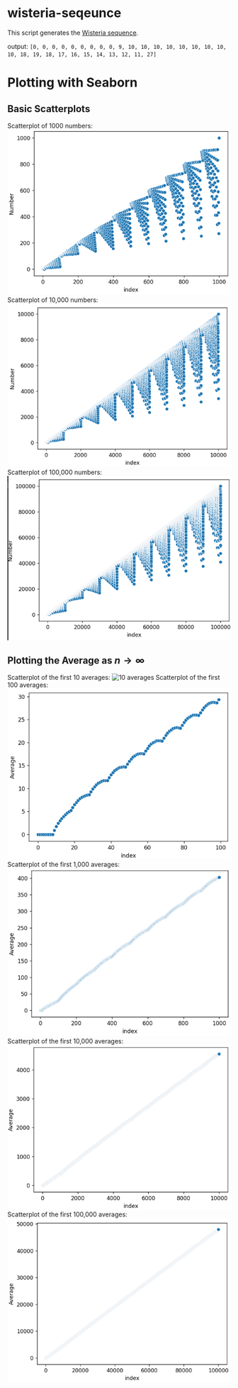 # wisteria-seqeunce
This script generates the [Wisteria sequence](https://www.youtube.com/watch?v=o8c4uYnnNnc). 

output: `[0, 0, 0, 0, 0, 0, 0, 0, 0, 9, 10, 10, 10, 10, 10, 10, 10, 10, 10, 18, 19, 18, 17, 16, 15, 14, 13, 12, 11, 27]`

# Plotting with Seaborn
## Basic Scatterplots
Scatterplot of 1000 numbers:
![1000 numbers](1000.png)
Scatterplot of 10,000 numbers:
![10,000 numbers](10000.png)
Scatterplot of 100,000 numbers:
![100,000 numbers](100000.png)

## Plotting the Average as $n \to \infty$
Scatterplot of the first 10 averages:
![10 averages](average_10.png)
Scatterplot of the first 100 averages:
![100 averages](average_100.png)
Scatterplot of the first 1,000 averages:
![1000 averages](average_1000.png)
Scatterplot of the first 10,000 averages:
![10,000 averages](average_10000.png)
Scatterplot of the first 100,000 averages:
![100,000 averages](average_100000.png)